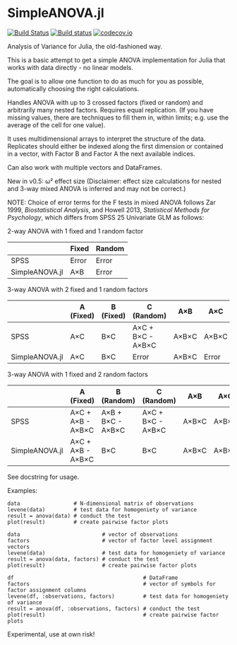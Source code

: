 # SimpleANOVA.jl

[![Build Status](https://travis-ci.org/BioTurboNick/SimpleANOVA.jl.svg?branch=master)](https://travis-ci.org/BioTurboNick/SimpleANOVA.jl)
[![Build status](https://ci.appveyor.com/api/projects/status/e2uhgjm8bwbn9sja/branch/master?svg=true)](https://ci.appveyor.com/project/BioTurboNick/simpleanova-jl/branch/master)
[![codecov.io](https://codecov.io/github/BioTurboNick/SimpleANOVA.jl/coverage.svg?branch=master)](https://codecov.io/github/BioTurboNick/SimpleANOVA.jl?branch=master)

Analysis of Variance for Julia, the old-fashioned way.

This is a basic attempt to get a simple ANOVA implementation for Julia that works with data directly - no linear models.

The goal is to allow one function to do as much for you as possible, automatically choosing the right calculations.

Handles ANOVA with up to 3 crossed factors (fixed or random) and arbitrarily many nested factors. Requires equal replication. (If you have missing values, there are techniques to fill them in, within limits; e.g. use the average of the cell for one value).

It uses multidimensional arrays to interpret the structure of the data. Replicates should either be indexed along the first dimension or contained in a vector, with Factor B and Factor A the next available indices.

Can also work with multiple vectors and DataFrames.

New in v0.5: ω² effect size (Disclaimer: effect size calculations for nested and 3-way mixed ANOVA is inferred and may not be correct.)

NOTE: Choice of error terms for the F tests in mixed ANOVA follows Zar 1999, _Biostatistical Analysis_, and Howell 2013, _Statistical Methods for Psychology_, which differs from SPSS 25 Univariate GLM as follows:

2-way ANOVA with 1 fixed and 1 random factor

|                | Fixed | Random |
|----------------|-------|--------|
| SPSS           | Error | Error  |
| SimpleANOVA.jl | A×B   | Error  |

3-way ANOVA with 2 fixed and 1 random factors

|                | A (Fixed) | B (Fixed) | C (Random)        | A×B   | A×C   | B×C   | A×B×C |
|----------------|-----------|-----------|-------------------|-------|-------|-------|-------|
| SPSS           | A×C       | B×C       | A×C + B×C - A×B×C | A×B×C | A×B×C | A×B×C | Error |
| SimpleANOVA.jl | A×C       | B×C       | Error             | A×B×C | Error | Error | Error |

3-way ANOVA with 1 fixed and 2 random factors

|                | A (Fixed)         | B (Random)        | C (Random)        | A×B   | A×C   | B×C   | A×B×C |
|----------------|-------------------|-------------------|-------------------|-------|-------|-------|-------|
| SPSS           | A×C + A×B - A×B×C | A×B + B×C - A×B×C | A×C + B×C - A×B×C | A×B×C | A×B×C | A×B×C | Error |
| SimpleANOVA.jl | A×C + A×B - A×B×C | B×C               | B×C               | A×B×C | A×B×C | Error | Error |


See docstring for usage.

Examples:
```
data                 # N-dimensional matrix of observations
levene(data)         # test data for homogeniety of variance
result = anova(data) # conduct the test
plot(result)         # create pairwise factor plots
```
```
data                          # vector of observations
factors                       # vector of factor level assignment vectors
levene(data)                  # test data for homogeniety of variance
result = anova(data, factors) # conduct the test
plot(result)                  # create pairwise factor plots
```
```
df                                         # DataFrame
factors                                    # vector of symbols for factor assignment columns
levene(df, :observations, factors)         # test data for homogeniety of variance
result = anova(df, :observations, factors) # conduct the test
plot(result)                               # create pairwise factor plots
```

Experimental, use at own risk!

